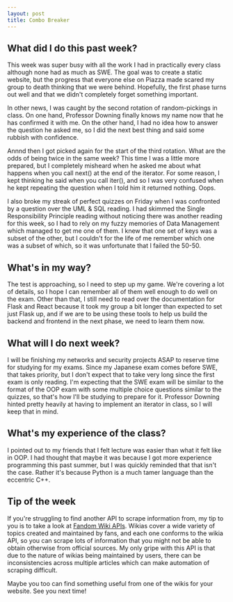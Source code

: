 ```yaml
---
layout: post
title: Combo Breaker
---
```


## What did I do this past week?

This week was super busy with all the work I had in practically every class although none had as much as SWE. The goal was to create a static website, but the progress that everyone else on Piazza made scared my group to death thinking that we were behind. Hopefully, the first phase turns out well and that we didn't completely forget something important.

In other news, I was caught by the second rotation of random-pickings in class. On one hand, Professor Downing finally knows my name now that he has confirmed it with me. On the other hand, I had no idea how to answer the question he asked me, so I did the next best thing and said some rubbish with confidence.

Annnd then I got picked again for the start of the third rotation. What are the odds of being twice in the same week? This time I was a little more prepared, but I completely misheard when he asked me about what happens when you call next() at the end of the iterator. For some reason, I kept thinking he said when you call iter(), and so I was very confused when he kept repeating the question when I told him it returned nothing. Oops.

I also broke my streak of perfect quizzes on Friday when I was confronted by a question over the UML & SQL reading. I had skimmed the Single Responsibility Principle reading without noticing there was another reading for this week, so I had to rely on my fuzzy memories of Data Management which managed to get me one of them. I knew that one set of keys was a subset of the other, but I couldn't for the life of me remember which one was a subset of which, so it was unfortunate that I failed the 50-50.

## What's in my way?

The test is approaching, so I need to step up my game. We're covering a lot of details, so I hope I can remember all of them well enough to do well on the exam. Other than that, I still need to read over the documentation for Flask and React because it took my group a bit longer than expected to set just Flask up, and if we are to be using these tools to help us build the backend and frontend in the next phase, we need to learn them now.

## What will I do next week?

I will be finishing my networks and security projects ASAP to reserve time for studying for my exams. Since my Japanese exam comes before SWE, that takes priority, but I don't expect that to take very long since the first exam is only reading. I'm expecting that the SWE exam will be similar to the format of the OOP exam with some multiple choice questions similar to the quizzes, so that's how I'll be studying to prepare for it. Professor Downing hinted pretty heavily at having to implement an iterator in class, so I will keep that in mind.

## What's my experience of the class?

I pointed out to my friends that I felt lecture was easier than what it felt like in OOP. I had thought that maybe it was because I got more experience programming this past summer, but I was quickly reminded that that isn't the case. Rather it's because Python is a much tamer language than the eccentric C++.

## Tip of the week

If you're struggling to find another API to scrape information from, my tip to you is to take a look at [Fandom Wiki APIs](http://api.wikia.com/wiki/FANDOM_Content_API). Wikias cover a wide variety of topics created and maintained by fans, and each one conforms to the wikia API, so you can scrape lots of information that you might not be able to obtain otherwise from official sources. My only gripe with this API is that due to the nature of wikias being maintained by users, there can be inconsistencies across multiple articles which can make automation of scraping difficult.

Maybe you too can find something useful from one of the wikis for your website. See you next time!

